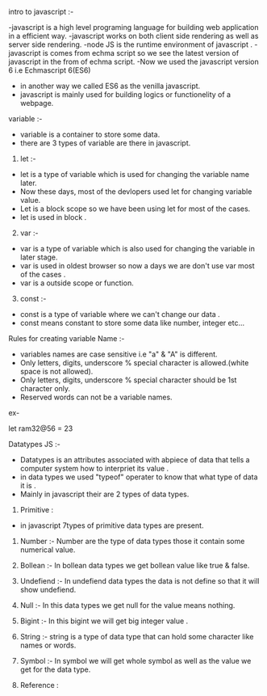 intro to javascript :-

-javascript is a high level programing language for building web application in a efficient way.
-javascript works on both client side rendering as well as server side rendering.
-node JS is the runtime environment of javascript .
-javascript is comes from echma script so we see the latest version of javascript in the from of echma script.
-Now we used the javascript version 6 i.e Echmascript 6(ES6)
- in another way we called ES6 as the venilla javascript.
- javascript is mainly used for building logics or functionelity of a webpage.


variable :-

- variable is a container to store some data.
- there are 3 types of variable are there in javascript.

1. let :-
- let is a type of variable which is used for changing the variable name later.
- Now these days, most of the devlopers used let for changing variable value.
- Let is a block scope so we have been using let for most of the cases.
- let is used in block .

2. var :-
- var is a type of variable which is also used for changing the variable in later stage.
- var is used in oldest browser so now a days we are don't use var most of the cases .
- var is a outside scope or function.


3. const :-
- const is a type of variable where we can't change our data .
- const means constant to store some data like number, integer etc...


Rules for creating variable Name :-

- variables names are case sensitive i.e "a" & "A" is different.
- Only letters, digits, underscore % special character is allowed.(white space is not allowed).
- Only letters, digits, underscore % special character should be 1st character only.
- Reserved words can not be a variable names.

ex- 

let ram32@56 = 23


Datatypes JS :-

- Datatypes is an attributes associated with abpiece of data that tells a computer system how to interpriet its value .
- in data types we used "typeof" operater to know that what type of data it is .
- Mainly in javascript their are 2 types of data types.
1. Primitive :
  - in javascript 7types of primitive data types are present.
  1. Number :- Number are the type of data types those it contain some numerical value.
  2. Bollean :- In bollean data types we get bollean value like true & false.
  3. Undefiend :- In undefiend data types the data is not define so that it will show undefiend.
  4. Null :- In this data types we get null for the value means nothing.
  5. Bigint :- In this bigint we will get big integer value .
  6. String :- string is a type of data type that can hold some character like names or words.
  7. Symbol :- In symbol we will get whole symbol as well as the value we get for the data type.
    
2. Reference :







